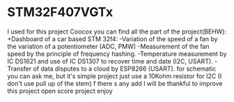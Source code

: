 # STM32F407VGTx
I used  for  this  project Coocox
you can find all the part of the project(BEHW): +Dashboard of a car based STM 32f4:
            -Variation of the speed of a fan by the variation of a potentiometer (ADC, PMW)
            -Measurement of the fan speed by the principle of frequency hashing.
            -Temperature measurement by IC DS1621 and use of IC DS1307 to recover time and date (I2C, USART).
            -Transfer of data disputes to a cloud by ESP8266 (USART).
for schematic  you  can ask me, but  it's simple project just use a 10Kohm resistor for I2C (I don't  use pull up of the stem)
f there s any add I will be thankful to improve this project 
open score project enjoy
